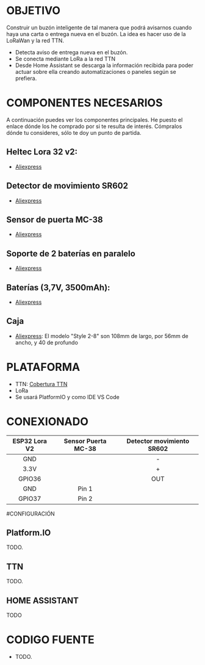 # OBJETIVO
Construir un buzón inteligente de tal manera que podrá avisarnos cuando haya una carta o entrega nueva en el buzón.
La idea es hacer uso de la LoRaWan y la red TTN. 

* Detecta aviso de entrega nueva en el buzón.
* Se conecta mediante LoRa a la red TTN
* Desde Home Assistant se descarga la información recibida para poder actuar sobre ella creando automatizaciones o paneles según se prefiera.
 

# COMPONENTES NECESARIOS

A continuación puedes ver los componentes principales. He puesto el enlace dónde los he comprado por si te resulta de interés. Cómpralos dónde tu consideres, sólo te doy un punto de partida.

##  Heltec Lora 32 v2:   
 * [Aliexpress](https://es.aliexpress.com/item/1005005967763162.html)

## Detector de movimiento SR602
  * [Aliexpress](https://es.aliexpress.com/item/32921030810.html)

## Sensor de puerta MC-38
  * [Aliexpress](https://es.aliexpress.com/item/1005005396577514.html)

## Soporte de 2 baterías en paralelo
  
  * [Aliexpress](https://es.aliexpress.com/item/1005005449039449.html)
  
## Baterías (3,7V, 3500mAh):
* [Aliexpress](https://es.aliexpress.com/item/1005005544520613.html)

## Caja
 * [Aliexpress](https://es.aliexpress.com/item/33049905736.html): El modelo "Style 2-8" son 108mm de largo, por 56mm de ancho, y 40 de profundo

# PLATAFORMA 

* TTN: [Cobertura TTN](https://ttnmapper.org/heatmap/)
* LoRa
* Se usará PlatformIO y como IDE VS Code


# CONEXIONADO

| ESP32 Lora V2 |Sensor Puerta MC-38 | Detector movimiento SR602 | 
| :---:| :----: | :---: | 
| GND | | -  |  | 
|3.3V |  | + |  |
|GPIO36 | | OUT | |
|GND | Pin 1| |
|GPIO37 | Pin 2 |  |

#CONFIGURACIÓN
## Platform.IO
TODO.
## TTN
TODO.
## HOME ASSISTANT
TODO

# CODIGO FUENTE
* TODO.
